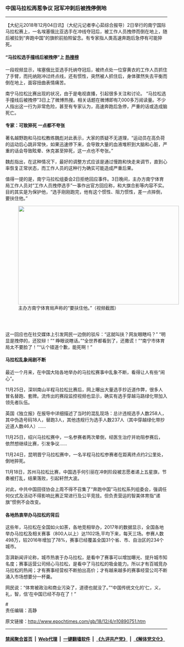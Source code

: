### 中国马拉松再惹争议 冠军冲刺后被拽停倒地
------------------------

<p>
 【大纪元2018年12月04日讯】（大纪元记者李心茹综合报导）2日举行的南宁国际马拉松赛上，一名埃塞俄比亚选手在冲线夺冠后，被工作人员拽停而倒在地上，随后被拉到“奔跑中国”的旗帜前拍照留念。有专家指人类高速奔跑后急停有可能猝死。
</p>
<h4>
 “马拉松选手撞线后被拽停”上
 <a href="http://www.epochtimes.com/gb/tag/%E7%83%AD%E6%90%9C%E6%A6%9C.html">
  热搜榜
 </a>
</h4>
<p>
 一段视频显示，埃塞俄比亚选手托纳夺冠后，被终点处一位穿黄衣的工作人员抓住了手臂，而托纳刚冲过终点线，还有惯性，突然被人抓住后，身体骤然失去平衡而倒在地上，面容扭曲表情痛苦。
</p>
<p>
 南宁马拉松比赛出现的状况，由于是电视直播，引起很多关注和讨论。 “马拉松选手撞线后被拽停”3日上了微博热搜。相关话题在微博即有7,000多万阅读量。不少人指出这一行为非常危险，甚至有专家认为，高速奔跑后急停，严重的话或造成脑死亡。
</p>
<h4>
 专家：可致猝死 一点都不夸张
</h4>
<p>
 著名越野跑和马拉松教练魏彪对此表示，大家的质疑不无道理，“运动员在高负荷的运动后心跳非常快，如果迅速停下来，会导致大量的血液堆积到大脑和心脏，严重的话会导致眩晕、休克甚至猝死，这一点也不夸张。”
</p>
<p>
 魏彪指出，在这种情况下，最好的调整方式应该是通过慢跑和快走来调节，直到心率恢复正常状态，而工作人员的这种行为确实可能造成严重后果。
</p>
<p>
 值得一提的是，南宁马拉松组委会2日拒绝回应事件。3日晚间，主办方南宁体育局工作人员对“工作人员拽停选手”一事作出官方回应称，和大旗合影等内容不实。目的其实是为保护他，“选手刚刚跑完，他有这个惯性、阻力惯性，差一点摔倒，要扶住他。”
</p>
<figure class="wp-caption aligncenter" id="attachment_10890964" style="width: 500px">
 <img alt="" class="wp-image-10890964" height="307" src="http://i.epochtimes.com/assets/uploads/2018/12/DtfvlhQUcAEjg8G-600x368.jpg" width="500"/>
 <br/><figcaption class="wp-caption-text">
  主办方南宁体育局声称的“要扶住他。”（视频截图）
 </figcaption><br/>
</figure><br/>
<p>
 这一回应也在社交媒体上引发网民一边倒的驳斥：“这就叫扶？网友眼瞎吗？” “明显是拽停的，还狡辩！”“ 睁眼说瞎话。”“全世界都看到了，还撒谎！”“南宁市体育局太不要脸了！”“认个错道个歉，能死啊！”
</p>
<h4>
 马拉松乱象闹剧不断
</h4>
<p>
 最近一个月来，在中国大陆各地举办的马拉松赛事中乱象不断，看得让人有些“闹心”。
</p>
<p>
 11月25日，深圳南山半程马拉松比赛后，网上曝出大量选手抄近道作弊，很多人冒名替跑、套牌。流传出的赛段监控视频也显示，确实有选手穿越马路绿化带加入领先者队伍。
</p>
<p>
 英国《独立报》在报导中详细描述了当时的混乱现场：总计违规选手人数258人，其中伪造号码18人，替跑3人，其他违规行为选手人数237人（其中穿越绿化带抄近道人数46人）……
</p>
<p>
 11月25日，绍兴马拉松赛中，一名参赛者两次晕倒，经医生治疗并劝阻参赛后，依然想继续比赛，引发争议……
</p>
<p>
 11月24日，昆明晋宁马拉松赛中，一名半程马拉松参赛者在距离终点约2公里处，倒地猝死。
</p>
<p>
 11月18日，苏州马拉松比赛，中国选手何引丽在冲刺阶段被志愿者递上五星旗，节奏被打乱，结果落败，引起轩然大波。
</p>
<p>
 对此，中共中国田径协会上周不得不召集了“奔跑中国”马拉松系列组委会，强调任何仪式及活动不得影响比赛正常进行及公平竞技。但负责营运的智美体育指“递旗”惯例不会改变。
</p>
<h4>
 各地热衷举办马拉松的背后
</h4>
<p>
 这些年，马拉松在全国如火如荼，各地竞相举办，2017年的数据显示，全国各地举办马拉松及相关赛事（800人以上）达1102场,平均下来，每天三场。参赛人数498万，较2016年增加了78%，赛事已经覆盖全国31个省、市、自治区的234个城市。
</p>
<p>
 澎湃新闻评论称，城市热衷于办马拉松，是看中了赛事可以增加曝光、提升城市知名度；赛事运营公司倾心马拉松，是看中了马拉松的吸金能力。所以才有百城竞办马拉松的热闹；才有赛事经营权不断拍出高价；才有越来越多的赛事经营公司不断涌入市场想要分一杯羹。
</p>
<p>
 网民说：“体育被政治和商业污染了，道德也就没了。”“中国传统文化的‘仁，义，礼，智，信’在中国已经不存在了！”
 <br/>
</p>
<p>
 #
 <br/>
 责任编辑：高静
</p>

原文链接：http://www.epochtimes.com/gb/18/12/4/n10890751.htm


------------------------
#### [禁闻聚合首页](https://github.com/gfw-breaker/banned-news/blob/master/README.md) &nbsp;|&nbsp; [Web代理](https://github.com/gfw-breaker/open-proxy/blob/master/README.md) &nbsp;|&nbsp; [一键翻墙软件](https://github.com/gfw-breaker/nogfw/blob/master/README.md) &nbsp;|&nbsp; [《九评共产党》](https://github.com/gfw-breaker/9ping.md/blob/master/README.md#九评之一评共产党是什么) &nbsp;|&nbsp; [《解体党文化》](https://github.com/gfw-breaker/jtdwh.md/blob/master/README.md#绪论)